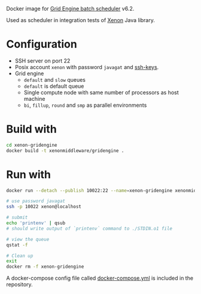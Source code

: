 Docker image for [Grid Engine batch scheduler](http://gridscheduler.sourceforge.net/) v6.2.

Used as scheduler in integration tests of [Xenon](nlesc.github.io/Xenon/) Java library.

# Configuration

* SSH server on port 22
* Posix account `xenon` with password `javagat` and [ssh-keys](https://github.com/NLeSC/xenon-docker-images/tree/master/unsafe-ssh-keys).
* Grid engine
    * `default` and `slow` queues
    * `default` is default queue
    * Single compute node with same number of processors as host machine
    * `bi`, `fillup`, `round` and `smp` as parallel environments

# Build with

```bash
cd xenon-gridengine
docker build -t xenonmiddleware/gridengine .
```

# Run with

```bash
docker run --detach --publish 10022:22 --name=xenon-gridengine xenonmiddleware/gridengine

# use password javagat
ssh -p 10022 xenon@localhost

# submit
echo 'printenv' | qsub
# should write output of `printenv` command to ./STDIN.o1 file

# view the queue
qstat -f

# Clean up
exit
docker rm -f xenon-gridengine
```

A docker-compose config file called [docker-compose.yml](https://github.com/NLeSC/xenon-docker-images/blob/master/xenon-gridengine/docker-compose.yml) is included in the repository.
